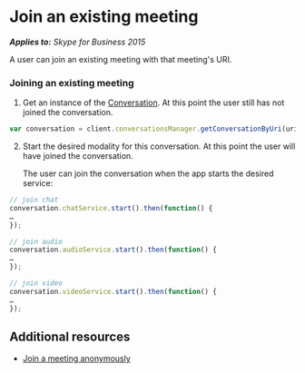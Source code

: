 
# Join an existing meeting


 _**Applies to:** Skype for Business 2015_

A user can join an existing meeting with that meeting's URI.


### Joining an existing meeting


1. Get an instance of the [Conversation](https://ucwa.skype.com/reference/WebSDK/interfaces/_s4b_sdk_d_.jcafe.conversation.html). At this point the user still has not joined the conversation.


  ```js
  var conversation = client.conversationsManager.getConversationByUri(uri);
  ```

2. Start the desired modality for this conversation. At this point the user will have joined the conversation.
    
    The user can join the conversation when the app starts the desired service:
    


  ```js
  // join chat
conversation.chatService.start().then(function() {
…
});
  ```




  ```js
  // join audio
conversation.audioService.start().then(function() {
…
});
  ```




  ```js
  // join video
conversation.videoService.start().then(function() {
…
});
  ```


## Additional resources

- [Join a meeting anonymously](AnonymousMeetingJoin.md)
